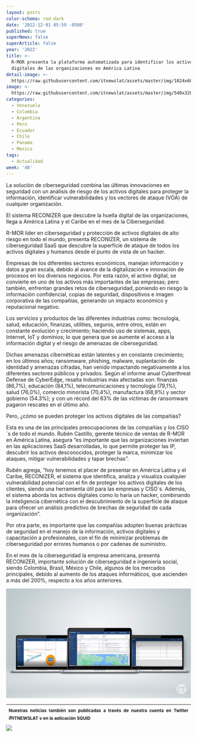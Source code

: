 ```yaml
---
layout: posts
color-schema: red-dark
date: '2022-12-01 05:59 -0500'
published: true
superNews: false
superArticle: false
year: '2022'
title: >-
  R-MOR presenta la plataforma automatizada para identificar los activos
  digitales de las organizaciones en América Latina
detail-image: >-
  https://raw.githubusercontent.com/itnewslat/assets/master/img/1024x680/R-MOR-g.jpg
image: >-
  https://raw.githubusercontent.com/itnewslat/assets/master/img/540x320/R-MOR-p.jpg
categories:
  - Venezuela
  - Colombia
  - Argentina
  - Perú
  - Ecuador
  - Chile
  - Panama
  - Mexico
tags:
  - Actualidad
week: '48'
---
```

La solución de ciberseguridad combina las últimas innovaciones en seguridad con un análisis de riesgo de los activos digitales para proteger la información, identificar vulnerabilidades y los vectores de ataque (VOA) de cualquier organización.
 
El sistema RECONIZER que descubre la huella digital de las organizaciones, llega a América Latina y el Caribe en el mes de la Ciberseguridad.
 
R-MOR líder en ciberseguridad y protección de activos digitales de alto riesgo en todo el mundo, presenta RECONIZER, un sistema de ciberseguridad SaaS que descubre la superficie de ataque de todos los activos digitales y humanos desde el punto de vista de un hacker. 
 
Empresas de los diferentes sectores económicos, manejan información y datos a gran escala, debido al avance de la digitalización e innovación de procesos en los diversos negocios. Por esta razón, el activo digital, se convierte en uno de los activos más importantes de las empresas; pero también, enfrentan grandes retos de ciberseguridad, poniendo en riesgo la información confidencial, copias de seguridad, dispositivos e imagen corporativa de las compañías, generando un impacto económico y reputacional negativo.
 
Los servicios y productos de las diferentes industrias como: tecnología, salud, educación, finanzas, utilities, seguros, entre otros, están en constante evolución y crecimiento; haciendo uso de sistemas, apps, Internet, IoT y dominios; lo que genera que se aumente el acceso a la información digital y el riesgo de amenazas de ciberseguridad.
 
Dichas amenazas cibernéticas están latentes y en constante crecimiento; en los últimos años; ransomware, phishing, malware, suplantación de identidad y amenazas cifradas, han venido impactando negativamente a los diferentes sectores públicos y privados.  Según el informe anual Cyberthreat Defense de CyberEdge, resalta Industrias más afectadas son: finanzas (86,7%), educación (84,1%), telecomunicaciones y tecnología (79,1%), salud (76,0%), comercio minorista (70,4%), manufactura (68,9%) y sector gobierno (54.3%); y con un récord del 63% de las víctimas de ransomware pagaron rescates en el último año.
 
Pero, ¿cómo se pueden proteger los activos digitales de las compañías?
 
Esta es una de las principales preocupaciones de las compañías y los CISO´s de todo el mundo. Rubén Castillo, gerente técnico de ventas de R-MOR en América Latina, asegura “es importante que las organizaciones inviertan en las aplicaciones SaaS desarrolladas, lo que permite proteger las IP, descubrir los activos desconocidos, proteger la marca, minimizar los ataques, mitigar vulnerabilidades y tapar brechas”.
 
Rubén agrega, “hoy tenemos el placer de presentar en América Latina y el Caribe, RECONIZER, el sistema que identifica, analiza y visualiza cualquier vulnerabilidad potencial con el fin de proteger los activos digitales de los clientes, siendo una herramienta útil para las empresas y CISO´s. Además, el sistema aborda los activos digitales como lo haría un hacker, combinando la inteligencia cibernética con el descubrimiento de la superficie de ataque para ofrecer un análisis predictivo de brechas de seguridad de cada organización”.
 
Por otra parte, es importante que las compañías adopten buenas prácticas de seguridad en el manejo de la información, activos digitales y capacitación a profesionales, con el fin de minimizar problemas de ciberseguridad por errores humanos o por cadenas de suministro.
 
En el mes de la ciberseguridad la empresa americana, presenta RECONIZER, importante solución de ciberseguridad e ingeniería social, siendo Colombia, Brasil, México y Chile, algunos de los mercados principales, debido al aumento de los ataques informáticos, que ascienden a más del 200%, respecto a los años anteriores. 

![](https://raw.githubusercontent.com/itnewslat/assets/master/img/540x320/R-MOR-p.jpg)

<table style="height: 42px;" width="569">
<tbody>
<tr>
<td style="text-align: justify;"><sub><strong>Nuestras noticias también son publicadas a través de nuestra cuenta en Twitter <a href="https://twitter.com/itnewslat?lang=es">@ITNEWSLAT</a> y en la aplicación <a href="https://squidapp.co/en/">SQUID</a></strong></sub></td>
</tr>
</tbody>
</table>

<img src="https://tracker.metricool.com/c3po.jpg?hash=56f88a41e39ab42c063cc51676587a04"/>
